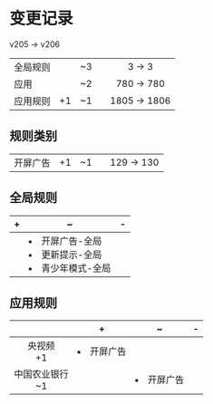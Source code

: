 # 变更记录

v205 -> v206

||||||
|-|:-:|:-:|:-:|:-:|
|全局规则||~3||3 -> 3|
|应用||~2||780 -> 780|
|应用规则|+1|~1||1805 -> 1806|

## 规则类别

||||||
|-|:-:|:-:|:-:|:-:|
|开屏广告|+1|~1||129 -> 130|

## 全局规则

|+|~|-|
|-|-|-|
||<li>开屏广告-全局<li>更新提示-全局<li>青少年模式-全局||

## 应用规则

||+|~|-|
|:-:|-|-|-|
|央视频<br>+1|<li>开屏广告|||
|中国农业银行<br>~1||<li>开屏广告||
